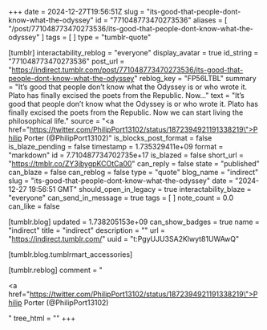 +++
date = 2024-12-27T19:56:51Z
slug = "its-good-that-people-dont-know-what-the-odyssey"
id = "771048773470273536"
aliases = [ "/post/771048773470273536/its-good-that-people-dont-know-what-the-odyssey" ]
tags = [ ]
type = "tumblr-quote"

[tumblr]
interactability_reblog = "everyone"
display_avatar = true
id_string = "771048773470273536"
post_url = "https://indirect.tumblr.com/post/771048773470273536/its-good-that-people-dont-know-what-the-odyssey"
reblog_key = "FP56LTBL"
summary = "It’s good that people don’t know what the Odyssey is or who wrote it. Plato has finally excised the poets from the Republic. Now..."
text = "It’s good that people don’t know what the Odyssey is or who wrote it. Plato has finally excised the poets from the Republic. Now we can start living the philosophical life."
source = "<a href=\"https://twitter.com/PhilipPort13102/status/1872394921191338219\">Philip Porter (@PhilipPort13102)</a>"
is_blocks_post_format = false
is_blaze_pending = false
timestamp = 1.735329411e+09
format = "markdown"
id = 7.710487734702735e+17
is_blazed = false
short_url = "https://tmblr.co/ZY3jbygpKCOtCa00"
can_reply = false
state = "published"
can_blaze = false
can_reblog = false
type = "quote"
blog_name = "indirect"
slug = "its-good-that-people-dont-know-what-the-odyssey"
date = "2024-12-27 19:56:51 GMT"
should_open_in_legacy = true
interactability_blaze = "everyone"
can_send_in_message = true
tags = [ ]
note_count = 0.0
can_like = false

[tumblr.blog]
updated = 1.738205153e+09
can_show_badges = true
name = "indirect"
title = "indirect"
description = ""
url = "https://indirect.tumblr.com/"
uuid = "t:PgyUJU3SA2Klwyt81UWAwQ"

[tumblr.blog.tumblrmart_accessories]

[tumblr.reblog]
comment = "<p><a href=\"https://twitter.com/PhilipPort13102/status/1872394921191338219\">Philip Porter (@PhilipPort13102)</a></p>"
tree_html = ""
+++
